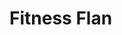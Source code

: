 <!--
 * @Author: LiQingCode 2535735432@qq.com
 * @Date: 2024-08-20 11:06:25
 * @LastEditors: LiQingCode 2535735432@qq.com
 * @LastEditTime: 2024-08-20 11:08:12
 * @FilePath: \code\Fitness\README.md
 * @Description: 
 * 
 * Copyright (c) 2024 by LiQingCode, All Rights Reserved. 
-->
# Fitness Flan

